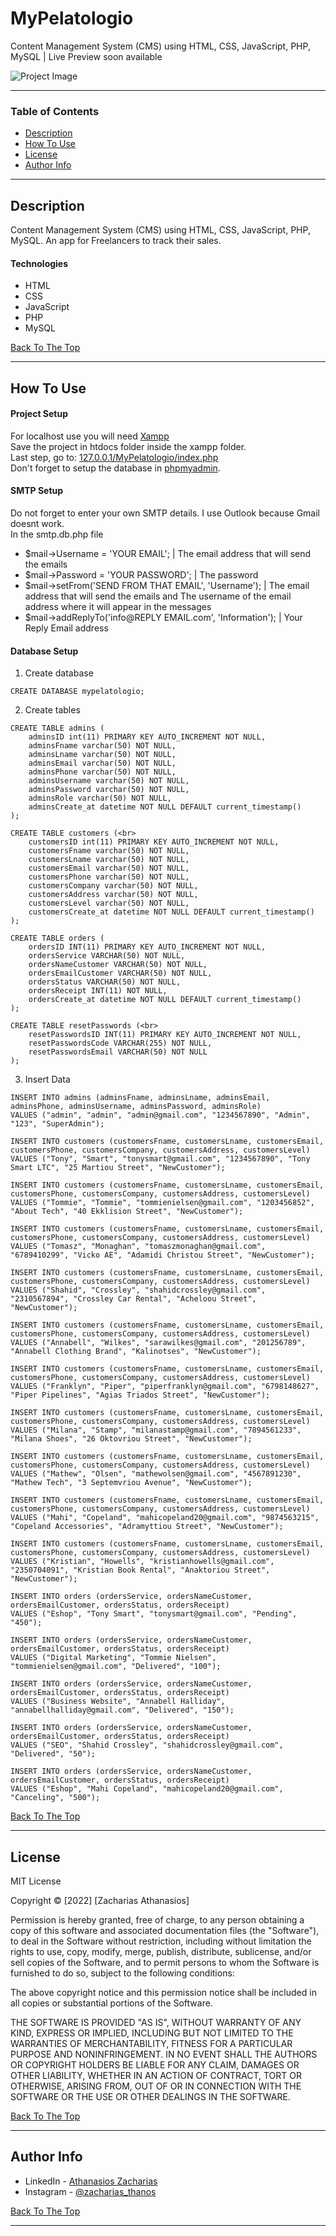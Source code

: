 # MyPelatologio
Content Management System (CMS) using HTML, CSS, JavaScript, PHP, MySQL | Live Preview soon available

![Project Image](https://cdn.discordapp.com/attachments/924363712821882890/987764423412297759/project-image.png)

---

### Table of Contents

- [Description](#description)
- [How To Use](#how-to-use)
- [License](#license)
- [Author Info](#author-info)

---

## Description

Content Management System (CMS) using HTML, CSS, JavaScript, PHP, MySQL. 
Αn app for Freelancers to track their sales.

#### Technologies

- HTML
- CSS
- JavaScript
- PHP
- MySQL

[Back To The Top](#mypelatologio)

---

## How To Use

#### Project Setup

For localhost use you will need [Xampp](https://www.apachefriends.org/download.html)
<br>
Save the project in htdocs folder inside the xampp folder.
<br>
Last step, go to: [127.0.0.1/MyPelatologio/index.php](http://127.0.0.1/MyPelatologio/index.php)
<br>
Don't forget to setup the database in [phpmyadmin](http://127.0.0.1/phpmyadmin).

#### SMTP Setup

Do not forget to enter your own SMTP details. I use Outlook because Gmail doesnt work. <br>
In the smtp.db.php file
- $mail->Username = 'YOUR EMAIL';  |  The email address that will send the emails
- $mail->Password = 'YOUR PASSWORD';  |  The password
- $mail->setFrom('SEND FROM THAT EMAIL', 'Username');  |  The email address that will send the emails and Τhe username of the email address where it will appear in the messages
- $mail->addReplyTo('info@REPLY EMAIL.com', 'Information');  |  Your Reply Email address

#### Database Setup

1. Create database

```
CREATE DATABASE mypelatologio;
```

2. Create tables

```
CREATE TABLE admins (
  	adminsID int(11) PRIMARY KEY AUTO_INCREMENT NOT NULL,
  	adminsFname varchar(50) NOT NULL,
  	adminsLname varchar(50) NOT NULL,
  	adminsEmail varchar(50) NOT NULL,
  	adminsPhone varchar(50) NOT NULL,
  	adminsUsername varchar(50) NOT NULL,
  	adminsPassword varchar(50) NOT NULL,
  	adminsRole varchar(50) NOT NULL,
  	adminsCreate_at datetime NOT NULL DEFAULT current_timestamp()
);

CREATE TABLE customers (<br>
	customersID int(11) PRIMARY KEY AUTO_INCREMENT NOT NULL,
  	customersFname varchar(50) NOT NULL,
  	customersLname varchar(50) NOT NULL,
  	customersEmail varchar(50) NOT NULL,
  	customersPhone varchar(50) NOT NULL,
  	customersCompany varchar(50) NOT NULL,
  	customersAddress varchar(50) NOT NULL,
  	customersLevel varchar(50) NOT NULL,
	customersCreate_at datetime NOT NULL DEFAULT current_timestamp()
);

CREATE TABLE orders (
	ordersID INT(11) PRIMARY KEY AUTO_INCREMENT NOT NULL,
	ordersService VARCHAR(50) NOT NULL,
	ordersNameCustomer VARCHAR(50) NOT NULL,
	ordersEmailCustomer VARCHAR(50) NOT NULL,
	ordersStatus VARCHAR(50) NOT NULL,
	ordersReceipt INT(11) NOT NULL,
	ordersCreate_at datetime NOT NULL DEFAULT current_timestamp()
);

CREATE TABLE resetPasswords (<br>
	resetPasswordsID INT(11) PRIMARY KEY AUTO_INCREMENT NOT NULL,
	resetPasswordsCode VARCHAR(255) NOT NULL,
	resetPasswordsEmail VARCHAR(50) NOT NULL
);
```

3. Insert Data

```
INSERT INTO admins (adminsFname, adminsLname, adminsEmail, adminsPhone, adminsUsername, adminsPassword, adminsRole)
VALUES ("admin", "admin", "admin@gmail.com", "1234567890", "Admin", "123", "SuperAdmin");

INSERT INTO customers (customersFname, customersLname, customersEmail, customersPhone, customersCompany, customersAddress, customersLevel)
VALUES ("Tony", "Smart", "tonysmart@gmail.com", "1234567890", "Tony Smart LTC", "25 Martiou Street", "NewCustomer");

INSERT INTO customers (customersFname, customersLname, customersEmail, customersPhone, customersCompany, customersAddress, customersLevel)
VALUES ("Tommie", "Tommie", "tommienielsen@gmail.com", "1203456852", "About Tech", "40 Ekklision Street", "NewCustomer");

INSERT INTO customers (customersFname, customersLname, customersEmail, customersPhone, customersCompany, customersAddress, customersLevel)
VALUES ("Tomasz", "Monaghan", "tomaszmonaghan@gmail.com", "6789410299", "Vicko AE", "Adamidi Christou Street", "NewCustomer");

INSERT INTO customers (customersFname, customersLname, customersEmail, customersPhone, customersCompany, customersAddress, customersLevel)
VALUES ("Shahid", "Crossley", "shahidcrossley@gmail.com", "2310567894", "Crossley Car Rental", "Acheloou Street", "NewCustomer");

INSERT INTO customers (customersFname, customersLname, customersEmail, customersPhone, customersCompany, customersAddress, customersLevel)
VALUES ("Annabell", "Wilkes", "sarawilkes@gmail.com", "201256789", "Annabell Clothing Brand", "Kalinotses", "NewCustomer");

INSERT INTO customers (customersFname, customersLname, customersEmail, customersPhone, customersCompany, customersAddress, customersLevel)
VALUES ("Franklyn", "Piper", "piperfranklyn@gmail.com", "6798148627", "Piper Pipelines", "Agias Triados Street", "NewCustomer");

INSERT INTO customers (customersFname, customersLname, customersEmail, customersPhone, customersCompany, customersAddress, customersLevel)
VALUES ("Milana", "Stamp", "milanastamp@gmail.com", "7894561233", "Milana Shoes", "26 Oktovriou Street", "NewCustomer");

INSERT INTO customers (customersFname, customersLname, customersEmail, customersPhone, customersCompany, customersAddress, customersLevel)
VALUES ("Mathew", "Olsen", "mathewolsen@gmail.com", "4567891230", "Mathew Tech", "3 Septemvriou Avenue", "NewCustomer");

INSERT INTO customers (customersFname, customersLname, customersEmail, customersPhone, customersCompany, customersAddress, customersLevel)
VALUES ("Mahi", "Copeland", "mahicopeland20@gmail.com", "9874563215", "Copeland Accessories", "Adramyttiou Street", "NewCustomer");

INSERT INTO customers (customersFname, customersLname, customersEmail, customersPhone, customersCompany, customersAddress, customersLevel)
VALUES ("Kristian", "Howells", "kristianhowells@gmail.com", "2350704091", "Kristian Book Rental", "Anaktoriou Street", "NewCustomer");

INSERT INTO orders (ordersService, ordersNameCustomer, ordersEmailCustomer, ordersStatus, ordersReceipt)
VALUES ("Eshop", "Tony Smart", "tonysmart@gmail.com", "Pending", "450");

INSERT INTO orders (ordersService, ordersNameCustomer, ordersEmailCustomer, ordersStatus, ordersReceipt)
VALUES ("Digital Marketing", "Tommie Nielsen", "tommienielsen@gmail.com", "Delivered", "100");

INSERT INTO orders (ordersService, ordersNameCustomer, ordersEmailCustomer, ordersStatus, ordersReceipt)
VALUES ("Business Website", "Annabell Halliday", "annabellhalliday@gmail.com", "Delivered", "150");

INSERT INTO orders (ordersService, ordersNameCustomer, ordersEmailCustomer, ordersStatus, ordersReceipt)
VALUES ("SEO", "Shahid Crossley", "shahidcrossley@gmail.com", "Delivered", "50");

INSERT INTO orders (ordersService, ordersNameCustomer, ordersEmailCustomer, ordersStatus, ordersReceipt)
VALUES ("Eshop", "Mahi Copeland", "mahicopeland20@gmail.com", "Canceling", "500");
```

[Back To The Top](#mypelatologio)

---

## License

MIT License

Copyright © [2022] [Zacharias Athanasios]

Permission is hereby granted, free of charge, to any person obtaining a copy
of this software and associated documentation files (the "Software"), to deal
in the Software without restriction, including without limitation the rights
to use, copy, modify, merge, publish, distribute, sublicense, and/or sell
copies of the Software, and to permit persons to whom the Software is
furnished to do so, subject to the following conditions:

The above copyright notice and this permission notice shall be included in all
copies or substantial portions of the Software.

THE SOFTWARE IS PROVIDED "AS IS", WITHOUT WARRANTY OF ANY KIND, EXPRESS OR
IMPLIED, INCLUDING BUT NOT LIMITED TO THE WARRANTIES OF MERCHANTABILITY,
FITNESS FOR A PARTICULAR PURPOSE AND NONINFRINGEMENT. IN NO EVENT SHALL THE
AUTHORS OR COPYRIGHT HOLDERS BE LIABLE FOR ANY CLAIM, DAMAGES OR OTHER
LIABILITY, WHETHER IN AN ACTION OF CONTRACT, TORT OR OTHERWISE, ARISING FROM,
OUT OF OR IN CONNECTION WITH THE SOFTWARE OR THE USE OR OTHER DEALINGS IN THE
SOFTWARE.

[Back To The Top](#mypelatologio)

---

## Author Info

- LinkedIn - [Athanasios Zacharias](https://www.linkedin.com/in/athanasios-zacharias/)
- Instagram - [@zacharias_thanos](https://www.instagram.com/zacharias_thanos/)

[Back To The Top](#mypelatologio)

---

